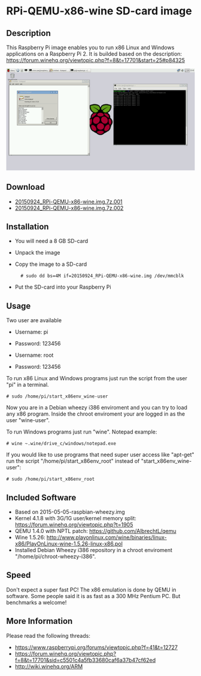 RPi-QEMU-x86-wine SD-card image
===============================

Description
-----------
This Raspberry Pi image enables you to run x86 Linux and Windows applications on a Raspberry Pi 2.
It is builded based on the description: https://forum.winehq.org/viewtopic.php?f=8&t=17701&start=25#p84325

![Notepad Screenshot](/Screenshots/Notepad.png?raw=true)

Download
--------
- [20150924_RPi-QEMU-x86-wine.img.7z.001](https://github.com/AlbrechtL/RPi-QEMU-x86-wine/releases/download/20150924/20150924_RPi-QEMU-x86-wine.img.7z.001)
- [20150924_RPi-QEMU-x86-wine.img.7z.002](https://github.com/AlbrechtL/RPi-QEMU-x86-wine/releases/download/20150924/20150924_RPi-QEMU-x86-wine.img.7z.002)

Installation
------------
- You will need a 8 GB SD-card
- Unpack the image
- Copy the image to a SD-card

        # sudo dd bs=4M if=20150924_RPi-QEMU-x86-wine.img /dev/mmcblk

- Put the SD-card into your Raspberry Pi

Usage
-----
Two user are available
- Username: pi
- Password: 123456


- Username: root
- Password: 123456

To run x86 Linux and Windows programs just run the script from the user "pi" in a terminal.
     
    # sudo /home/pi/start_x86env_wine-user

Now you are in a Debian wheezy i386 enviroment and you can try to load any x86 program. Inside the chroot enviroment your are logged in as the user "wine-user".

To run Windows programs just run "wine". Notepad example:

    # wine ~.wine/drive_c/windows/notepad.exe


If you would like to use programs that need super user access like "apt-get" run the script "/home/pi/start_x86env_root" instead of "start_x86env_wine-user":

    # sudo /home/pi/start_x86env_root


Included Software
-----------------
- Based on 2015-05-05-raspbian-wheezy.img
- Kernel 4.1.8 with 3G/1G user/kernel memory split: https://forum.winehq.org/viewtopic.php?t=1905
- QEMU 1.4.0 with NPTL patch: https://github.com/AlbrechtL/qemu
- Wine 1.5.26: http://www.playonlinux.com/wine/binaries/linux-x86/PlayOnLinux-wine-1.5.26-linux-x86.pol
- Installed Debian Wheezy i386 repository in a chroot enviroment "/home/pi/chroot-wheezy-i386".


Speed
-----
Don't expect a super fast PC! The x86 emulation is done by QEMU in software.
Some people said it is as fast as a 300 MHz Pentium PC. But benchmarks a welcome!

More Information
-----------------
Please read the following threads:
- https://www.raspberrypi.org/forums/viewtopic.php?f=41&t=12727
- https://forum.winehq.org/viewtopic.php?f=8&t=17701&sid=c5501c4a5fb33680caf6a37b47cf62ed
- http://wiki.winehq.org/ARM
